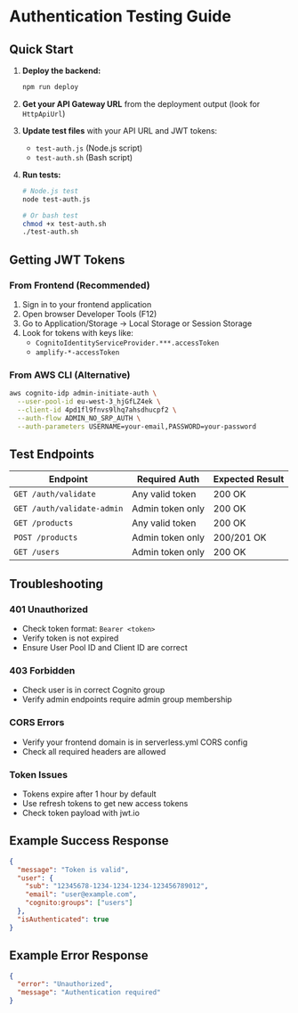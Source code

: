 # Authentication Testing Guide

## Quick Start

1. **Deploy the backend:**

   ```bash
   npm run deploy
   ```

2. **Get your API Gateway URL** from the deployment output (look for `HttpApiUrl`)

3. **Update test files** with your API URL and JWT tokens:

   - `test-auth.js` (Node.js script)
   - `test-auth.sh` (Bash script)

4. **Run tests:**

   ```bash
   # Node.js test
   node test-auth.js

   # Or bash test
   chmod +x test-auth.sh
   ./test-auth.sh
   ```

## Getting JWT Tokens

### From Frontend (Recommended)

1. Sign in to your frontend application
2. Open browser Developer Tools (F12)
3. Go to Application/Storage → Local Storage or Session Storage
4. Look for tokens with keys like:
   - `CognitoIdentityServiceProvider.***.accessToken`
   - `amplify-*-accessToken`

### From AWS CLI (Alternative)

```bash
aws cognito-idp admin-initiate-auth \
  --user-pool-id eu-west-3_hjGfLZ4ek \
  --client-id 4pd1fl9fnvs9lhq7ahsdhucpf2 \
  --auth-flow ADMIN_NO_SRP_AUTH \
  --auth-parameters USERNAME=your-email,PASSWORD=your-password
```

## Test Endpoints

| Endpoint                   | Required Auth    | Expected Result |
| -------------------------- | ---------------- | --------------- |
| `GET /auth/validate`       | Any valid token  | 200 OK          |
| `GET /auth/validate-admin` | Admin token only | 200 OK          |
| `GET /products`            | Any valid token  | 200 OK          |
| `POST /products`           | Admin token only | 200/201 OK      |
| `GET /users`               | Admin token only | 200 OK          |

## Troubleshooting

### 401 Unauthorized

- Check token format: `Bearer <token>`
- Verify token is not expired
- Ensure User Pool ID and Client ID are correct

### 403 Forbidden

- Check user is in correct Cognito group
- Verify admin endpoints require admin group membership

### CORS Errors

- Verify your frontend domain is in serverless.yml CORS config
- Check all required headers are allowed

### Token Issues

- Tokens expire after 1 hour by default
- Use refresh tokens to get new access tokens
- Check token payload with jwt.io

## Example Success Response

```json
{
  "message": "Token is valid",
  "user": {
    "sub": "12345678-1234-1234-1234-123456789012",
    "email": "user@example.com",
    "cognito:groups": ["users"]
  },
  "isAuthenticated": true
}
```

## Example Error Response

```json
{
  "error": "Unauthorized",
  "message": "Authentication required"
}
```
